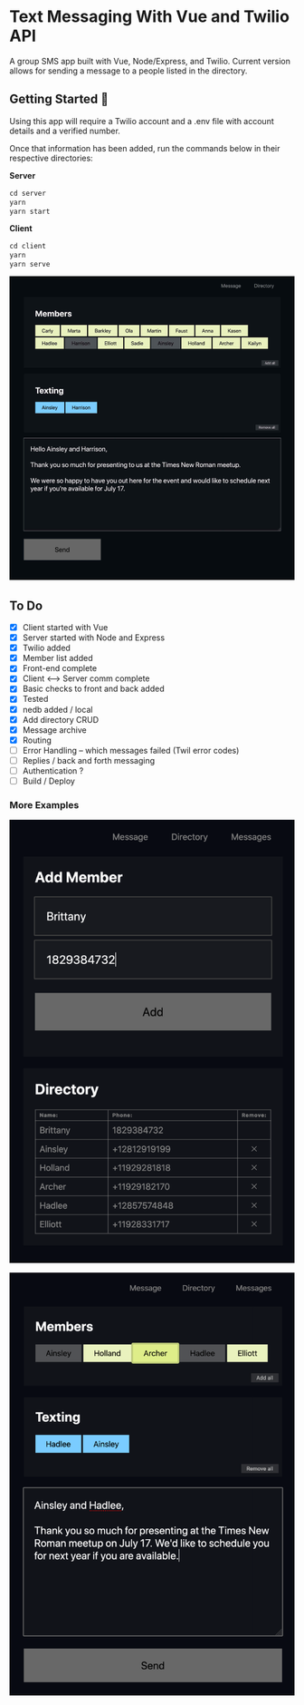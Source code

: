 # Text Messaging With Vue and Twilio API

A group SMS app built with Vue, Node/Express, and Twilio. Current version allows for sending a message to a people listed in the directory.

## Getting Started 📱

Using this app will require a Twilio account and a .env file with account details and a verified number.

Once that information has been added, run the commands below in their respective directories:

**Server**

```
cd server
yarn
yarn start
```

**Client**

```
cd client
yarn
yarn serve
```

![Screenshot - Vue Text App](/Screenshot.jpg)

## To Do

- [x] Client started with Vue
- [x] Server started with Node and Express
- [x] Twilio added
- [x] Member list added
- [x] Front-end complete
- [x] Client <—> Server comm complete
- [x] Basic checks to front and back added
- [x] Tested
- [x] nedb added / local
- [x] Add directory CRUD
- [x] Message archive
- [x] Routing
- [ ] Error Handling – which messages failed (Twil error codes)
- [ ] Replies / back and forth messaging
- [ ] Authentication ?
- [ ] Build / Deploy

### More Examples

![Screenshot2 - Vue Text App](/Screenshot2.jpg)

![Screenshot3 - Vue Text App](/Screenshot3.jpg)
